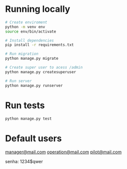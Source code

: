 # Running locally
```bash
# Create enviroment
python -m venv env
source env/bin/activate

# Install dependencies
pip install -r requirements.txt

# Run migration
python manage.py migrate

# Create super user to acess /admin
python manage.py createsuperuser

# Run server
python manage.py runserver
```

# Run tests
```bash
python manage.py test
```

# Default users
manager@mail.com
operation@mail.com
pilot@mail.com

senha: 1234$qwer
